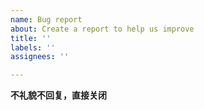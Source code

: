 ```yaml
---
name: Bug report
about: Create a report to help us improve
title: ''
labels: ''
assignees: ''

---
```


**不礼貌不回复，直接关闭**
